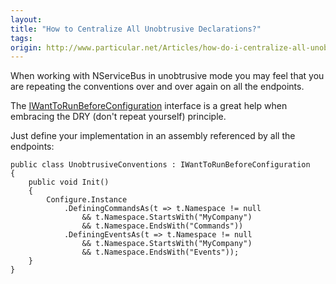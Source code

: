 ```yaml
---
layout:
title: "How to Centralize All Unobtrusive Declarations?"
tags: 
origin: http://www.particular.net/Articles/how-do-i-centralize-all-unobtrusive-declarations
---
```

When working with NServiceBus in unobtrusive mode you may feel that you are repeating the conventions over and over again on all the endpoints.


The
[IWantToRunBeforeConfiguration](https://github.com/NServiceBus/NServiceBus/blob/develop/src/NServiceBus.Core/IWantToRunBeforeConfiguration.cs) interface is a great help when embracing the DRY (don't repeat yourself) principle. 

Just define your implementation in an assembly referenced by all the endpoints:

    public class UnobtrusiveConventions : IWantToRunBeforeConfiguration
    {
        public void Init()
        {
            Configure.Instance
                .DefiningCommandsAs(t => t.Namespace != null
                    && t.Namespace.StartsWith("MyCompany") 
                    && t.Namespace.EndsWith("Commands"))
                .DefiningEventsAs(t => t.Namespace != null
                    && t.Namespace.StartsWith("MyCompany") 
                    && t.Namespace.EndsWith("Events"));
        }
    }

